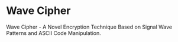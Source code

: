# Wave Cipher
Wave Cipher - A Novel Encryption Technique  Based on Signal Wave Patterns and ASCII Code Manipulation.
